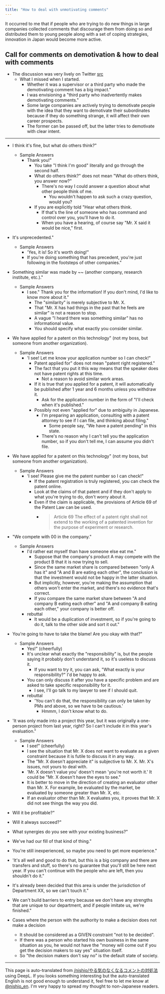 ```yaml
---
title: "How to deal with unmotivating comments"
---
```


It occurred to me that if people who are trying to do new things in large companies collected comments that discourage them from doing so and distributed them to young people along with a set of coping strategies, innovation in Japan would become more active.

Call for comments on demotivation & how to deal with comments
-----
- The discussion was very lively on Twitter [src](https://twitter.com/nishio/status/1135513301910204416)
    - What I missed when I started.
        - Whether it was a supervisor or a third party who made the demotivating comment has a big impact."
        - I was envisioning a "third party who inadvertently makes demotivating comments."
        - Some large companies are actively trying to demotivate people with the idea that they want to demotivate their subordinates because if they do something strange, it will affect their own career prospects.
        - The former can be passed off, but the latter tries to demotivate with clear intent.

-----
- I think it's fine, but what do others think?"
    - Sample Answers
        - Thank you!"
            - You take "I think I'm good" literally and go through the second half.
            - What do others think?" does not mean "What do others think, you answer now?"
                - There's no way I could answer a question about what other people think of me.
                    - You wouldn't happen to ask such a crazy question, would you?
            - If you are explicitly told "Hear what others think.
                - If that's the line of someone who has command and control over you, you'll have to do it.
                - When you have a hearing, of course say "Mr. X said it would be nice," first.
- It's unprecedented."
    - Sample Answers
        - 'Yes, it is! So it's worth doing!"
        - If you're doing something that has precedent, you're just following in the footsteps of other companies."
- Something similar was made by ~~ (another company, research institute, etc.)."
    - Sample Answers
        - I see." Thank you for the information! If you don't mind, I'd like to know more about it."
            - The "similarity" is merely subjective to Mr. X.
            - That "Mr. X has had things in the past that he feels are similar" is not a reason to stop.
            - A vague "I heard there was something similar" has no informational value.
            - You should specify what exactly you consider similar.
- We have applied for a patent on this technology" (not my boss, but someone from another organization).
    - Sample Answers
        - 'I see! Let me know your application number so I can check!"
            - Patent applied for" does not mean "patent right registered."
            - The fact that you put it this way means that the speaker does not have patent rights at this time.
                - Not a reason to avoid similar work areas.
            - If it is true that you applied for a patent, it will automatically be published after 1 year and 6 months unless you withdraw it.
                - Ask for the application number in the form of "I'll check when it's published."
            - Possibly not even "applied for" due to ambiguity in Japanese.
                - I'm preparing an application, consulting with a patent attorney to see if I can file, and thinking about filing."
                    - Some people say, "We have a patent pending" in this state.
                - There's no reason why I can't tell you the application number, so if you don't tell me, I can assume you didn't file.
- We have applied for a patent on this technology" (not my boss, but someone from another organization).
    - Sample Answers
        - 'I see! Please give me the patent number so I can check!"
            - If the patent registration is truly registered, you can check the patent online.
            - Look at the claims of that patent and if they don't apply to what you're trying to do, don't worry about it.
            - Even if the claim is applicable, the provisions of Article 69 of the Patent Law can be used.
                - > Article 69 The effect of a patent right shall not extend to the working of a patented invention for the purpose of experiment or research.
- "We compete with 00 in the company."
    - Sample Answers
        - I'd rather eat myself than have someone else eat me."
            - Suppose that the company's product A may compete with the product B that it is now trying to sell.
            - Since the same market share is compared between "only A has it" and "A and B are eating each other", the conclusion is that the investment would not be happy in the latter situation.
            - But implicitly, however, you're making the assumption that others won't enter the market, and there's no evidence that's correct.
            - If you compare the same market share between "A and company B eating each other" and "A and company B eating each other," your company is better off.
        - rebuttal
            - It would be a duplication of investment, so if you're going to do it, talk to the other side and sort it out."
- You're going to have to take the blame! Are you okay with that?"
    - Sample Answers
        - Yes!" (cheerfully)
        - It's unclear what exactly the "responsibility" is, but the people saying it probably don't understand it, so it's useless to discuss it.
            - If you want to try it, you can ask, "What exactly is your responsibility?" I'd be happy to ask.
        - You can only discuss it after you have a specific problem and are asked to take specific responsibility for it.
            - I see, I'll go talk to my lawyer to see if I should quit.
        - rebuttal
            - 'You can't do that, the responsibility can only be taken by PMs and above, so we have to be cautious.'
                - Hmmm, I don't know what to do.
- 'It was only made into a project this year, but it was originally a one-person project from last year, right? So I can't include it in this year's evaluation."
    - Sample Answers
        - I see!" (cheerfully)
        - I see the situation that Mr. X does not want to evaluate as a given constraint because it is futile to discuss it in any way.
        - The "Mr. X doesn't appreciate it" is subjective to Mr. X. Mr. X's issues, not yours to deal with.
        - 'Mr. X doesn't value you' doesn't mean 'you're not worth it.' It could be "Mr. X doesn't have the eyes to see."
        - It is better to move in the direction of creating an evaluator other than Mr. X. For example, be evaluated by the market, be evaluated by someone greater than Mr. X, etc.
        - If an evaluator other than Mr. X evaluates you, it proves that Mr. X did not see things the way you did.

- Will it be profitable?"
- Will it always succeed?"
- What synergies do you see with your existing business?"
- We've had our fill of that kind of thing."
- You're still inexperienced, so maybe you need to get more experience."
- 'It's all well and good to do that, but this is a big company and there are transfers and stuff, so there's no guarantee that you'll still be here next year. If you can't continue with the people who are left, then you shouldn't do it."
- It's already been decided that this area is under the jurisdiction of Department XX, so we can't touch it."
- We can't build barriers to entry because we don't have any strengths that are unique to our department, and if people imitate us, we're finished."

- Cases where the person with the authority to make a decision does not make a decision
    - It should be considered as a GIVEN constraint "not to be decided".
    - If there was a person who started his own business in the same situation as you, he would not have the "money will come out if you get the decision makers to say yes" situation itself.
    - So "the decision makers don't say no" is the default state of society.

---
This page is auto-translated from [/nishio/やる気のなくなるコメントの対処法](https://scrapbox.io/nishio/やる気のなくなるコメントの対処法) using DeepL. If you looks something interesting but the auto-translated English is not good enough to understand it, feel free to let me know at [@nishio_en](https://twitter.com/nishio_en). I'm very happy to spread my thought to non-Japanese readers.